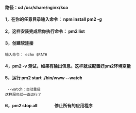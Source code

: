 #### 路径：cd /usr/share/nginx/koa
#### 1，在你的任意目录输入命令： npm install pm2 -g

#### 2，这样安装完成后你执行命令： pm2 list

#### 3，创建软连接
```
输入命令： echo $PATH
```
#### 4，pm2 -v 测试，如果有输出信息。这样就成配置好pm2环境变量

#### 5，运行 pm2 start ./bin/www --watch
```
 --watch：自动重启
这样服务就一直运行了
```

#### 6，pm2 stop all                 停止所有的应用程序